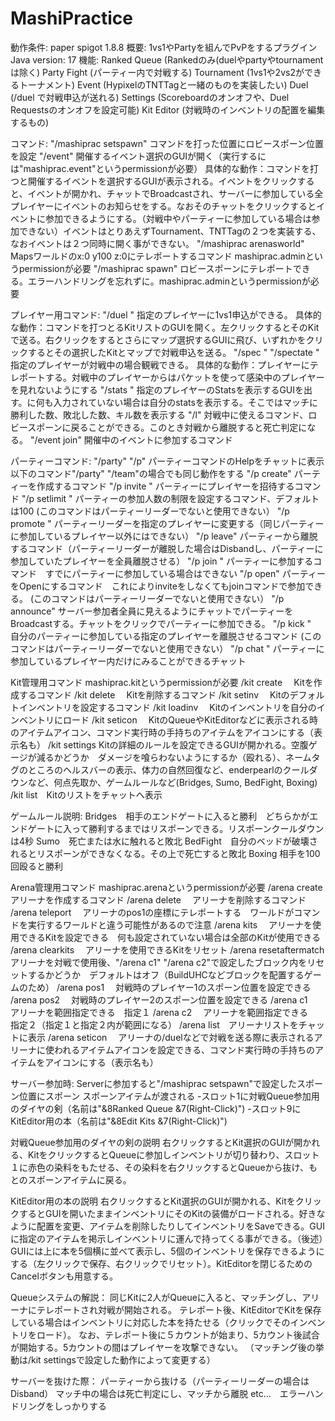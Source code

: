 
# MashiPractice
動作条件: paper spigot 1.8.8
概要: 1vs1やPartyを組んでPvPをするプラグイン
Java version: 17
機能:
Ranked Queue (Rankedのみ(duelやpartyやtournamentは除く)
Party Fight (パーティー内で対戦する)
Tournament (1vs1や2vs2ができるトーナメント)
Event (HypixelのTNTTagと一緒のものを実装したい)
Duel (/duel <player>で対戦申込が送れる)
Settings (Scoreboardのオンオフや、Duel Requestsのオンオフを設定可能)
Kit Editor (対戦時のインベントリの配置を編集するもの)

コマンド:
"/mashiprac setspawn" コマンドを打った位置にロビースポーン位置を設定
"/event" 開催するイベント選択のGUIが開く（実行するには"mashiprac.event"というpermissionが必要）
具体的な動作：コマンドを打つと開催するイベントを選択するGUIが表示される。イベントをクリックすると、イベントが開かれ、チャットでBroadcastされ、サーバーに参加している全プレイヤーにイベントのお知らせをする。なおそのチャットをクリックするとイベントに参加できるようにする。（対戦中やパーティーに参加している場合は参加できない）イベントはとりあえずTournament、TNTTagの２つを実装する、なおイベントは２つ同時に開く事ができない。
"/mashiprac arenasworld" Mapsワールドのx:0 y100 z:0にテレポートするコマンド mashiprac.adminというpermissionが必要
"/mashiprac spawn" ロビースポーンにテレポートできる。エラーハンドリングを忘れずに。mashiprac.adminというpermissionが必要

プレイヤー用コマンド:
"/duel <player>" 指定のプレイヤーに1vs1申込ができる。
具体的な動作：コマンドを打つとるKitリストのGUIを開く。左クリックするとそのKitで送る。右クリックをするとさらにマップ選択するGUIに飛び、いずれかをクリックするとその選択したKitとマップで対戦申込を送る。
"/spec <player>" "/spectate <player>" 指定のプレイヤーが対戦中の場合観戦できる。
具体的な動作：プレイヤーにテレポートする。対戦中のプレイヤーからはパケットを使って感染中のプレイヤーを見れないようにする
"/stats <player>" 指定のプレイヤーのStatsを表示するGUIを出す。<player>に何も入力されていない場合は自分のstatsを表示する。そこではマッチに勝利した数、敗北した数、キル数を表示する
"/l" 対戦中に使えるコマンド、ロビースポーンに戻ることができる。このとき対戦から離脱すると死亡判定になる。
"/event join" 開催中のイベントに参加するコマンド

パーティーコマンド:
"/party" "/p" パーティーコマンドのHelpをチャットに表示
以下のコマンド"/party" "/team"の場合でも同じ動作をする
"/p create" パーティーを作成するコマンド
"/p invite <player>" パーティーにプレイヤーを招待するコマンド
"/p setlimit <limit>" パーティーの参加人数の制限を設定するコマンド、デフォルトは100 (このコマンドはパーティーリーダーでないと使用できない）
"/p promote <player>" パーティーリーダーを指定のプレイヤーに変更する（同じパーティーに参加しているプレイヤー以外にはできない）
"/p leave" パーティーから離脱するコマンド（パーティーリーダーが離脱した場合はDisbandし、パーティーに参加していたプレイヤーを全員離脱させる）
"/p join <player>" パーティーに参加するコマンド　すでにパーティーに参加している場合はできない
"/p open" パーティーをOpenにするコマンド　これによりinviteをしなくてもjoinコマンドで参加できる。 (このコマンドはパーティーリーダーでないと使用できない）
"/p announce" サーバー参加者全員に見えるようにチャットでパーティーをBroadcastする。チャットをクリックでパーティーに参加できる。
"/p kick <player>"　自分のパーティーに参加している指定のプレイヤーを離脱させるコマンド (このコマンドはパーティーリーダーでないと使用できない）
"/p chat <message>" パーティーに参加しているプレイヤー内だけにみることができるチャット

Kit管理用コマンド mashiprac.kitというpermissionが必要
/kit create <kitname>　Kitを作成するコマンド
/kit delete <kitname>　Kitを削除するコマンド
/kit setinv <kitname>　Kitのデフォルトインベントリを設定するコマンド
/kit loadinv <kitname>　Kitのインベントリを自分のインベントリにロード
/kit seticon <kitname>　KitのQueueやKitEditorなどに表示される時のアイテムアイコン、コマンド実行時の手持ちのアイテムをアイコンにする（表示名も）
/kit settings <kitname> Kitの詳細のルールを設定できるGUIが開かれる。空腹ゲージが減るかどうか　ダメージを喰らわないようにするか（殴れる）、ネームタグのところのヘルスバーの表示、体力の自然回復など、enderpearlのクールダウンなど、何点先取か、ゲームルールなど(Bridges, Sumo, BedFight, Boxing)
/kit list　Kitのリストをチャットへ表示

ゲームルール説明:
Bridges　相手のエンドゲートに入ると勝利　どちらかがエンドゲートに入って勝利するまではリスポーンできる。リスポーンクールダウンは4秒
Sumo　死亡または水に触れると敗北
BedFight　自分のベッドが破壊されるとリスポーンができなくなる。その上で死亡すると敗北
Boxing 相手を100回殴ると勝利

Arena管理用コマンド mashiprac.arenaというpermissionが必要
/arena create <arenaname>　アリーナを作成するコマンド
/arena delete <arenaname>　アリーナを削除するコマンド
/arena teleport <arenaname>　アリーナのpos1の座標にテレポートする　ワールドがコマンドを実行するワールドと違う可能性があるので注意
/arena kits <arenaname>　アリーナを使用できるKitを設定できる　何も設定されていない場合は全部のKitが使用できる
/arena clearkits <arenaname>　アリーナを使用できるKitをリセット
/arena resetaftermatch <arenaname>　アリーナを対戦で使用後、"/arena c1" "/arena c2"で設定したブロック内をリセットするかどうか　デフォルトはオフ（BuildUHCなどブロックを配置するゲームのため）
/arena pos1 <arenaname>　対戦時のプレイヤー1のスポーン位置を設定できる
/arena pos2 <arenaname>　対戦時のプレイヤー2のスポーン位置を設定できる
/arena c1 <arenaname>　アリーナを範囲指定できる　指定１
/arena c2 <arenaname>　アリーナを範囲指定できる　指定２（指定１と指定２内が範囲になる）
/arena list　アリーナリストをチャットに表示
/arena seticon <arenaname>　アリーナの/duelなどで対戦を送る際に表示されるアリーナに使われるアイテムアイコンを設定できる、コマンド実行時の手持ちのアイテムをアイコンにする（表示名も）

サーバー参加時:
Serverに参加すると"/mashiprac setspawn"で設定したスポーン位置にスポーン
スポーンアイテムが渡される
-スロット1に対戦Queue参加用のダイヤの剣（名前は"&8Ranked Queue &7(Right-Click)")
-スロット9にKitEditor用の本（名前は"&8Edit Kits &7(Right-Click)")

対戦Queue参加用のダイヤの剣の説明
右クリックするとKit選択のGUIが開かれる、KitをクリックするとQueueに参加しインベントリが切り替わり、スロット１に赤色の染料をもたせる、その染料を右クリックするとQueueから抜け、もとのスポーンアイテムに戻る。

KitEditor用の本の説明
右クリックするとKit選択のGUIが開かれる、KitをクリックするとGUIを開いたままインベントリにそのKitの装備がロードされる。好きなように配置を変更、アイテムを削除したりしてインベントリをSaveできる。GUIに指定のアイテムを掲示しインベントリに運んで持ってくる事ができる。（後述）GUIには上に本を5個横に並べて表示し、5個のインベントリを保存できるようにする（左クリックで保存、右クリックでリセット）。KitEditorを閉じるためのCancelボタンも用意する。

Queueシステムの解説：
同じKitに2人がQueueに入ると、マッチングし、アリーナにテレポートされ対戦が開始される。
テレポート後、KitEditorでKitを保存している場合はインベントリに対応した本を持たせる（クリックでそのインベントリをロード）。
なお、テレポート後に５カウントが始まり、5カウント後試合が開始する。5カウントの間はプレイヤーを攻撃できない。
（マッチング後の挙動は/kit settingsで設定した動作によって変更する）

サーバーを抜けた際：
パーティーから抜ける（パーティーリーダーの場合はDisband）
マッチ中の場合は死亡判定にし、マッチから離脱
etc...　エラーハンドリングをしっかりする
